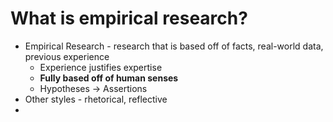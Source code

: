 # What is empirical research?
- Empirical Research - research that is based off of facts, real-world data, previous experience
	- Experience justifies expertise
	- **Fully based off of human senses**
	- Hypotheses -> Assertions
- Other styles - rhetorical, reflective
- 